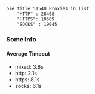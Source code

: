 
```mermaid
pie title 51540 Proxies in list
    "HTTP" : 28468
    "HTTPS": 10509
    "SOCKS" : 19045
```

### Some Info
#### Average Timeout

- mixed: 3.8s
- http: 2.1s
- https: 8.1s
- socks: 6.1s